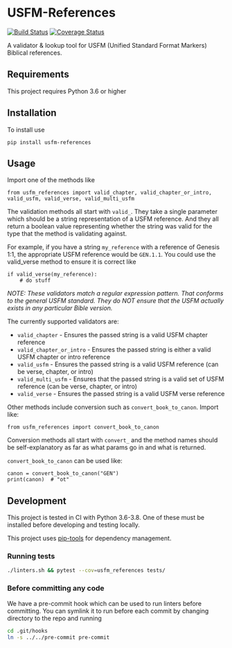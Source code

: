 # USFM-References

[![Build Status](https://travis-ci.org/bbelyeu/usfm-references.svg?branch=master)](https://travis-ci.org/bbelyeu/usfm-references)
[![Coverage Status](https://coveralls.io/repos/github/bbelyeu/usfm-references/badge.svg?branch=master)](https://coveralls.io/github/bbelyeu/usfm-references?branch=master)

A validator & lookup tool for USFM (Unified Standard Format Markers) Biblical references.

## Requirements

This project requires Python 3.6 or higher

## Installation

To install use

    pip install usfm-references

## Usage

Import one of the methods like

    from usfm_references import valid_chapter, valid_chapter_or_intro, valid_usfm, valid_verse, valid_multi_usfm

The validation methods all start with `valid_`. They take a single parameter
which should be a string representation of a USFM reference. And they all
return a boolean value representing whether the string was valid for the
type that the method is validating against.

For example, if you have a string `my_reference` with a reference of Genesis 1:1,
the appropriate USFM reference would be `GEN.1.1`. You could use the valid_verse
method to ensure it is correct like

    if valid_verse(my_reference):
        # do stuff

*NOTE: These validators match a regular expression pattern. That conforms to the
general USFM standard. They do NOT ensure that the USFM actually exists in any
particular Bible version.*

The currently supported validators are:
* `valid_chapter` - Ensures the passed string is a valid USFM chapter reference
* `valid_chapter_or_intro` - Ensures the passed string is either a valid USFM chapter
or intro reference
* `valid_usfm` - Ensures the passed string is a valid USFM reference (can be verse, chapter, or intro)
* `valid_multi_usfm` - Ensures that the passed string is a valid set of USFM reference (can be verse, chapter, or intro)
* `valid_verse` - Ensures the passed string is a valid USFM verse reference

Other methods include conversion such as `convert_book_to_canon`. Import like:

    from usfm_references import convert_book_to_canon

Conversion methods all start with `convert_` and the method names should be self-explanatory
as far as what params go in and what is returned.

`convert_book_to_canon` can be used like:

    canon = convert_book_to_canon("GEN")
    print(canon)  # "ot"

## Development

This project is tested in CI with Python 3.6-3.8.
One of these must be installed before developing and testing locally.

This project uses [pip-tools](https://github.com/jazzband/pip-tools) for dependency management.

### Running tests

``` bash
./linters.sh && pytest --cov=usfm_references tests/
```

### Before committing any code

We have a pre-commit hook which can be used to run linters before committing.
You can symlink it to run before each commit by changing directory to the repo and running

``` bash
cd .git/hooks
ln -s ../../pre-commit pre-commit
```
